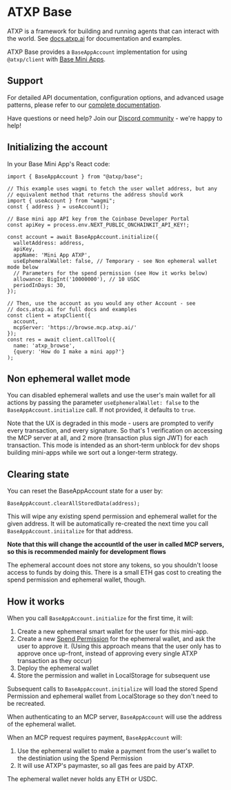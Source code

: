 # ATXP Base

ATXP is a framework for building and running agents that can interact with the world. See [docs.atxp.ai](https://docs.atxp.ai) for documentation and examples.

ATXP Base provides a `BaseAppAccount` implementation for using `@atxp/client` with [Base Mini Apps](https://www.base.org/build/mini-apps).

## Support

For detailed API documentation, configuration options, and advanced usage patterns, please refer to our [complete documentation](https://docs.atxp.ai/).

Have questions or need help? Join our [Discord community](https://discord.gg/FuJXHhe9aW) - we're happy to help!

## Initializing the account
In your Base Mini App's React code:
```
import { BaseAppAccount } from "@atxp/base";

// This example uses wagmi to fetch the user wallet address, but any 
// equivalent method that returns the address should work
import { useAccount } from "wagmi"; 
const { address } = useAccount();

// Base mini app API key from the Coinbase Developer Portal
const apiKey = process.env.NEXT_PUBLIC_ONCHAINKIT_API_KEY!;

const account = await BaseAppAccount.initialize({
  walletAddress: address,
  apiKey,
  appName: 'Mini App ATXP',
  useEphemeralWallet: false, // Temporary - see Non ephemeral wallet mode below
  // Parameters for the spend permission (see How it works below)
  allowance: BigInt('10000000'), // 10 USDC
  periodInDays: 30,
});

// Then, use the account as you would any other Account - see
// docs.atxp.ai for full docs and examples
const client = atxpClient({
  account,
  mcpServer: 'https://browse.mcp.atxp.ai/'
});
const res = await client.callTool({
  name: 'atxp_browse', 
  {query: 'How do I make a mini app?'}
);
```

## Non ephemeral wallet mode
You can disabled ephemeral wallets and use the user's main wallet for all actions by passing the parameter `useEphemeralWallet: false` to the `BaseAppAccount.initialize` call. If not provided, it defaults to `true`.

Note that the UX is degraded in this mode - users are prompted to verify every transaction, and every signature. So that's 1 verification on accessing the MCP server at all, and 2 more (transaction plus sign JWT) for each transaction. This mode is intended as an short-term unblock for dev shops building mini-apps while we sort out a longer-term strategy.


## Clearing state
You can reset the BaseAppAccount state for a user by:
```
BaseAppAccount.clearAllStoredData(address);
```

This will wipe any existing spend permission and ephemeral wallet for the given address. It will be automatically re-created the next time you call `BaseAppAccount.iniitalize` for that address.

**Note that this will change the accountId of the user in called MCP servers, so this is recommended mainly for development flows**

The ephemeral account does not store any tokens, so you shouldn't loose access to funds by doing this. There is a small ETH gas cost to creating the spend permission and ephemeral wallet, though. 


## How it works
When you call `BaseAppAccount.initialize` for the first time, it will:
1. Create a new ephemeral smart wallet for the user for this mini-app.
2. Create a new [Spend Permission](https://docs.base.org/base-account/improve-ux/spend-permissions) for the ephemeral wallet, and ask the user to approve it. (Using this approach means that the user only has to approve once up-front, instead of approving every single ATXP transaction as they occur)
3. Deploy the ephemeral wallet
4. Store the permission and wallet in LocalStorage for subsequent use

Subsequent calls to `BaseAppAccount.initialize` will load the stored Spend Permission and ephemeral wallet from LocalStorage so they don't need to be recreated.

When authenticating to an MCP server, `BaseAppAccount` will use the address of the ephemeral wallet.

When an MCP request requires payment, `BaseAppAccount` will:
1. Use the ephemeral wallet to make a payment from the user's wallet to the destiniation using the Spend Permission
2. It will use ATXP's paymaster, so all gas fees are paid by ATXP.

The ephemeral wallet never holds any ETH or USDC.
